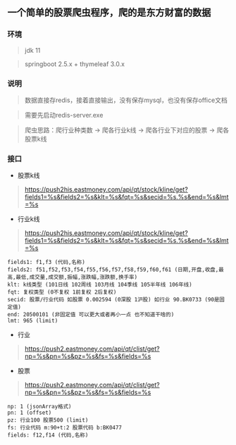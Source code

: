 ## 一个简单的股票爬虫程序，爬的是东方财富的数据

### 环境

> jdk 11

> springboot 2.5.x + thymeleaf 3.0.x

### 说明

> 数据直接存redis，接着直接输出，没有保存mysql，也没有保存office文档

> 需要先启动redis-server.exe

> 爬虫思路：爬行业种类数 -> 爬各行业k线 -> 爬各行业下对应的股票 -> 爬各股票k线 

### 接口

* 股票k线

> https://push2his.eastmoney.com/api/qt/stock/kline/get?fields1=%s&fields2=%s&klt=%s&fqt=%s&secid=%s.%s&end=%s&lmt=%s

* 行业k线

> https://push2his.eastmoney.com/api/qt/stock/kline/get?fields1=%s&fields2=%s&klt=%s&fqt=%s&secid=%s.%s&end=%s&lmt=%s

```
fields1: f1,f3 (代码,名称)
fields2: f51,f52,f53,f54,f55,f56,f57,f58,f59,f60,f61 (日期,开盘,收盘,最高,最低,成交量,成交额,振幅,涨跌幅,涨跌额,换手率)
klt: k线类型 (101日线 102周线 103月线 104季线 105半年线 106年线)
fqt: 复权类型 (0不复权 1前复权 2后复权)
secid: 股票/行业代码 如股票 0.002594 (0深股 1沪股) 如行业 90.BK0733 (90是固定值)
end: 20500101 (非固定值 可以更大或者再小一点 也不知道干啥的)
lmt: 965 (limit)
```

* 行业

> https://push2.eastmoney.com/api/qt/clist/get?np=%s&pn=%s&pz=%s&fs=%s&fields=%s

* 股票

> https://push2.eastmoney.com/api/qt/clist/get?np=%s&pn=%s&pz=%s&fs=%s&fields=%s

```
np: 1 (jsonArray格式)
pn: 1 (offset)
pz: 行业100 股票500 (limit)
fs: 行业代码 m:90+t:2 股票代码 b:BK0477
fields: f12,f14 (代码,名称)
```
